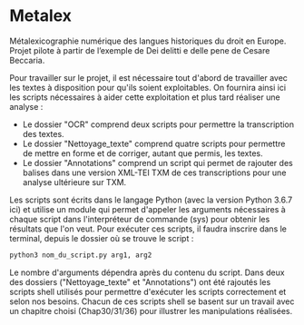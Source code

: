# Metalex
Métalexicographie numérique des langues historiques du droit en Europe. Projet pilote à partir de l’exemple de Dei delitti e delle pene de Cesare Beccaria.

Pour travailler sur le projet, il est nécessaire tout d'abord de travailler avec les textes à disposition pour qu'ils soient exploitables.
On fournira ainsi ici les scripts nécessaires à aider cette exploitation et plus tard réaliser une analyse :

* Le dossier "OCR" comprend deux scripts pour permettre la transcription des textes.
* Le dossier "Nettoyage_texte" comprend quatre scripts pour permettre de mettre en forme et de corriger, autant que permis, les textes.
* Le dossier "Annotations" comprend un script qui permet de rajouter des balises dans une version XML-TEI TXM de ces transcriptions pour une analyse ultérieure sur TXM.

Les scripts sont écrits dans le langage Python (avec la version Python 3.6.7 ici) et utilise un module qui permet d'appeler les arguments nécessaires à chaque script dans l'interpréteur de commande (sys) pour obtenir les résultats que l'on veut.
Pour exécuter ces scripts, il faudra inscrire dans le terminal, depuis le dossier où se trouve le script : 

```bash
python3 nom_du_script.py arg1, arg2
```

Le nombre d'arguments dépendra après du contenu du script. Dans deux des dossiers ("Nettoyage_texte" et "Annotations") ont été rajoutés les scripts shell utilisés pour permettre d'exécuter les scripts correctement et selon nos besoins. Chacun de ces scripts shell se basent sur un travail avec un chapitre choisi (Chap30/31/36) pour illustrer les manipulations réalisées.
